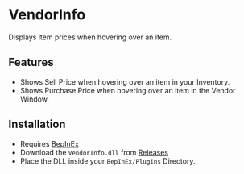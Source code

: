 # VendorInfo
Displays item prices when hovering over an item.

## Features
- Shows Sell Price when hovering over an item in your Inventory.
- Shows Purchase Price when hovering over an item in the Vendor Window.

## Installation
- Requires [BepInEx](https://github.com/BepInEx/BepInEx)
- Download the `VendorInfo.dll` from [Releases](https://github.com/iExpulsion/Expulsion.Erenshor.VendorInfo/releases)
- Place the DLL inside your `BepInEx/Plugins` Directory.
